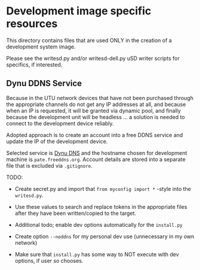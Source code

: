 # Development image specific resources

This directory contains files that are used ONLY in the creation of a development system image.

Please see the writesd.py and/or writesd-dell.py uSD writer scripts for specifics, if interested.

## Dynu DDNS Service

Because in the UTU network devices that have not been purchased through the appropriate channels do not get any IP addresses at all, and because when an IP is requested, it will be granted via dynamic pool, and finally because the development unit will be headless ... a solution is needed to connect to the development device reliably.

Adopted approach is to create an account into a free DDNS service and update the IP of the development device.

Selected service is [Dynu DNS](https://www.dynu.com/en-US/) and the hostname chosen for development machine is `pate.freeddns.org`. Account details are stored into a separate file that is excluded via `.gitignore`.

TODO:

  - Create secret.py and import that `from myconfig import *` -style into the `writesd.py`.
  - Use these values to search and replace tokens in the appropriate files after they have been written/copied to the target.
 
  - Additional todo; enable dev options automatically for the `install.py`
  - Create option `--noddns` for my personal dev use (unnecessary in my own network)
  - Make sure that `install.py` has some way to NOT execute with dev options, if user so chooses.
 
 
